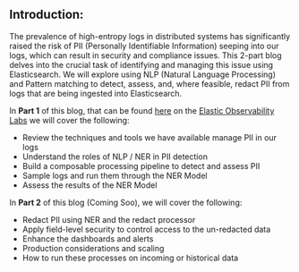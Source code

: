 
## Introduction:

The prevalence of high-entropy logs in distributed systems has significantly raised the risk of PII (Personally Identifiable Information) seeping into our logs, which can result in security and compliance issues. This 2-part blog delves into the crucial task of identifying and managing this issue using Elasticsearch. We will explore using NLP (Natural Language Processing) and Pattern matching to detect, assess, and, where feasible, redact PII from logs that are being ingested into Elasticsearch.

In **Part 1** of this blog, that can be found [here](https://www.elastic.co/observability-labs/blog/pii-ner-regex-assess-redact-part-1) on the [Elastic Observability Labs](https://www.elastic.co/observability-labs) we will cover the following:

* Review the techniques and tools we have available manage PII in our logs
* Understand the roles of NLP / NER in PII detection
* Build a composable processing pipeline to detect and assess PII
* Sample logs and run them through the NER Model
* Assess the results of the NER Model 

In **Part 2** of this blog (Coming Soo), we will cover the following:

* Redact PII using NER and the redact processor
* Apply field-level security to control access to the un-redacted data
* Enhance the dashboards and alerts
* Production considerations and scaling
* How to run these processes on incoming or historical data